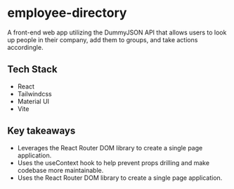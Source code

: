 # employee-directory
A front-end web app utilizing the DummyJSON API that allows users to look up people in their company, add them to groups, and take actions accordingle.

## Tech Stack
* React
* Tailwindcss
* Material UI
* Vite

## Key takeaways
* Leverages the React Router DOM library to create a single page application.
* Uses the useContext hook to help prevent props drilling and make codebase more maintainable.
* Uses the React Router DOM library to create a single page application.
